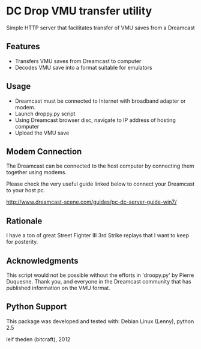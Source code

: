 DC Drop VMU transfer utility
============================

Simple HTTP server that facilitates transfer of VMU saves from a Dreamcast


Features
--------

* Transfers VMU saves from Dreamcast to computer
* Decodes VMU save into a format suitable for emulators


Usage
-----

* Dreamcast must be connected to Internet with broadband adapter or modem.
* Launch droppy.py script
* Using Dreamcast browser disc, navigate to IP address of hosting computer
* Upload the VMU save


Modem Connection
----------------

The Dreamcast can be connected to the host computer by connecting them together
using modems.

Please check the very useful guide linked below to connect your Dreamcast to
your host pc.

http://www.dreamcast-scene.com/guides/pc-dc-server-guide-win7/


Rationale
---------

I have a ton of great Street Fighter III 3rd Strike replays that I want to keep
for posterity.


Acknowledgments
---------------

This script would not be possible without the efforts in 'droopy.py' by Pierre
Duquesne.  Thank you, and everyone in the Dreamcast community that has
published information on the VMU format.


Python Support
--------------

This package was developed and tested with:
Debian Linux (Lenny), python 2.5


leif theden (bitcraft), 2012

